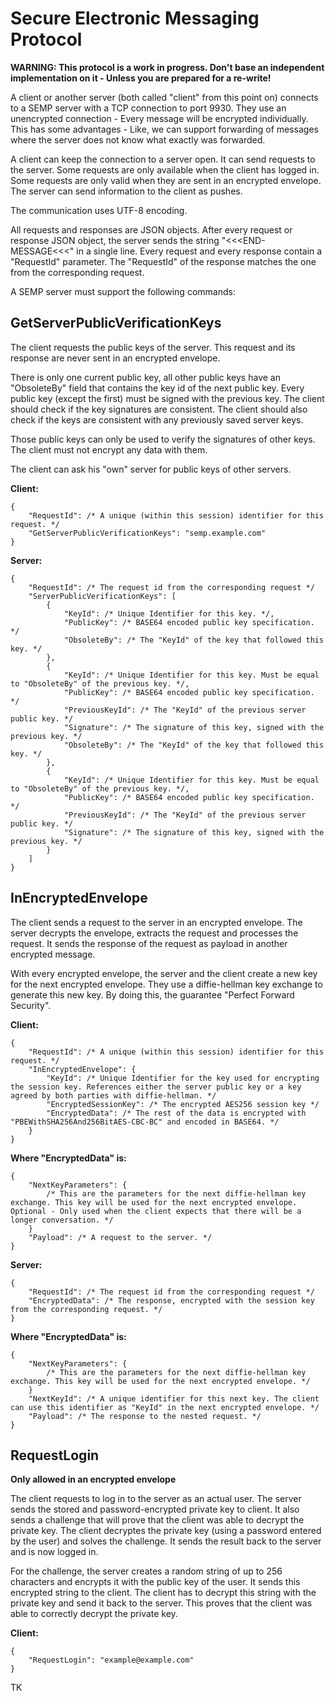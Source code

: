 # Secure Electronic Messaging Protocol

**WARNING: This protocol is a work in progress. Don't base an independent implementation on it - Unless you are prepared for a re-write!**

A client or another server (both called "client" from this point on) connects to a SEMP server with a TCP connection to port 9930. They use an unencrypted connection - Every message will be encrypted individually. This has some advantages - Like, we can support forwarding of messages where the server does not know what exactly was forwarded.

A client can keep the connection to a server open. It can send requests to the server. Some requests are only available when the client has logged in. Some requests are only valid when they are sent in an encrypted envelope. The server can send information to the client as pushes.

The communication uses UTF-8 encoding.

All requests and responses are JSON objects. After every request or response JSON object, the server sends the string "<<<END-MESSAGE<<<" in a single line. Every request and every response contain a "RequestId" parameter. The "RequestId" of the response matches the one from the corresponding request.

A SEMP server must support the following commands:

## GetServerPublicVerificationKeys

The client requests the public keys of the server. This request and its response are never sent in an encrypted envelope.

There is only one current public key, all other public keys have an "ObsoleteBy" field that contains the key id of the next public key. Every public key (except the first) must be signed with the previous key. The client should check if the key signatures are consistent. The client should also check if the keys are consistent with any previously saved server keys.

Those public keys can only be used to verify the signatures of other keys. The client must not encrypt any data with them.

The client can ask his "own" server for public keys of other servers.

**Client:**
```
{
    "RequestId": /* A unique (within this session) identifier for this request. */
    "GetServerPublicVerificationKeys": "semp.example.com"
}
```

**Server:**
```
{
    "RequestId": /* The request id from the corresponding request */
    "ServerPublicVerificationKeys": [
        {
            "KeyId": /* Unique Identifier for this key. */,
            "PublicKey": /* BASE64 encoded public key specification. */
            "ObsoleteBy": /* The "KeyId" of the key that followed this key. */
        },
        {
            "KeyId": /* Unique Identifier for this key. Must be equal to "ObsoleteBy" of the previous key. */,
            "PublicKey": /* BASE64 encoded public key specification. */
            "PreviousKeyId": /* The "KeyId" of the previous server public key. */
            "Signature": /* The signature of this key, signed with the previous key. */
            "ObsoleteBy": /* The "KeyId" of the key that followed this key. */
        },
        {
            "KeyId": /* Unique Identifier for this key. Must be equal to "ObsoleteBy" of the previous key. */,
            "PublicKey": /* BASE64 encoded public key specification. */
            "PreviousKeyId": /* The "KeyId" of the previous server public key. */
            "Signature": /* The signature of this key, signed with the previous key. */
        }
    ]
}
```

## InEncryptedEnvelope

The client sends a request to the server in an encrypted envelope. The server decrypts the envelope, extracts the request and processes the request. It sends the response of the request as payload in another encrypted message.

With every encrypted envelope, the server and the client create a new key for the next encrypted envelope. They use a diffie-hellman key exchange to generate this new key. By doing this, the guarantee "Perfect Forward Security".

**Client:**
```
{
    "RequestId": /* A unique (within this session) identifier for this request. */
    "InEncryptedEnvelope": {
        "KeyId": /* Unique Identifier for the key used for encrypting the session key. References either the server public key or a key agreed by both parties with diffie-hellman. */
        "EncryptedSessionKey": /* The encrypted AES256 session key */
        "EncryptedData": /* The rest of the data is encrypted with "PBEWithSHA256And256BitAES-CBC-BC" and encoded in BASE64. */
    }
}
```

**Where "EncryptedData" is:**
```
{
    "NextKeyParameters": { 
        /* This are the parameters for the next diffie-hellman key exchange. This key will be used for the next encrypted envelope. Optional - Only used when the client expects that there will be a longer conversation. */
    }
    "Payload": /* A request to the server. */
}
```

**Server:**
```
{
    "RequestId": /* The request id from the corresponding request */
    "EncryptedData": /* The response, encrypted with the session key from the corresponding request. */
}
```

**Where "EncryptedData" is:**
```
{
    "NextKeyParameters": {
        /* This are the parameters for the next diffie-hellman key exchange. This key will be used for the next encrypted envelope. */
    }
    "NextKeyId": /* A unique identifier for this next key. The client can use this identifier as "KeyId" in the next encrypted envelope. */
    "Payload": /* The response to the nested request. */
}
```

## RequestLogin

**Only allowed in an encrypted envelope**

The client requests to log in to the server as an actual user. The server sends the stored and password-encrypted private key to client. It also sends a challenge that will prove that the client was able to decrypt the private key. The client decryptes the private key (using a password entered by the user) and solves the challenge. It sends the result back to the server and is now logged in.

For the challenge, the server creates a random string of up to 256 characters and encrypts it with the public key of the user. It sends this encrypted string to the client. The client has to decrypt this string with the private key and send it back to the server. This proves that the client was able to correctly decrypt the private key.

**Client:**
```
{
    "RequestLogin": "example@example.com"
}
```

TK
